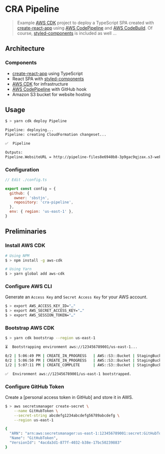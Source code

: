 # CRA Pipeline

> Example [AWS CDK](https://docs.aws.amazon.com/cdk/latest/guide/home.html) project to deploy a TypeScript SPA created with [create-react-app](https://github.com/facebook/create-react-app) using [AWS CodePipeline](https://aws.amazon.com/codepipeline/) and [AWS CodeBuild](https://aws.amazon.com/codebuild/). Of course, [styled-components](https://styled-components.com/) is included as well …

## Architecture

### Components

- [create-react-app](https://github.com/facebook/create-react-app) using TypeScript
- React SPA with [styled-components](https://styled-components.com/)
- [AWS CDK](https://docs.aws.amazon.com/cdk/latest/guide/home.html) for infrastructure
- [AWS CodePipeline](https://aws.amazon.com/codepipeline/) with GitHub hook
- Amazon S3 bucket for website hosting

## Usage

```bash
$ > yarn cdk deploy Pipeline

Pipeline: deploying...
Pipeline: creating CloudFormation changeset...

✅  Pipeline

Outputs:
Pipeline.WebsiteURL = http://pipeline-files8e6940b8-3p9gac9qjzax.s3-website-us-east-1.amazonaws.com
```

### Configuration

```js
// Edit ./config.ts

export const config = {
  github: {
    owner: 'sbstjn',
    repository: 'cra-pipeline',
  },
  env: { region: 'us-east-1' },
}
```

## Preliminaries

### Install AWS CDK

```bash
# Using NPM
$ > npm install -g aws-cdk

# Using Yarn
$ > yarn global add aws-cdk
```

### Configure AWS CLI

Generate an `Access Key` and `Secret Access Key` for your AWS account.

```bash
$ > export AWS_ACCESS_KEY_ID="…"
$ > export AWS_SECRET_ACCESS_KEY="…"
$ > export AWS_SESSION_TOKEN="…"
```

### Bootstrap AWS CDK

```bash
$ > yarn cdk bootstrap --region us-east-1

⏳  Bootstrapping environment aws://123456789001/us-east-1...

0/2 | 5:06:49 PM | CREATE_IN_PROGRESS   | AWS::S3::Bucket | StagingBucket
0/2 | 5:06:50 PM | CREATE_IN_PROGRESS   | AWS::S3::Bucket | StagingBucket Resource creation Initiated
1/2 | 5:07:11 PM | CREATE_COMPLETE      | AWS::S3::Bucket | StagingBucket

✅  Environment aws://123456789001/us-east-1 bootstrapped.
```

### Configure GitHub Token

Create a [personal access token in GitHub] and store it in AWS.

```bash
$ > aws secretsmanager create-secret \
    --name GitHubToken \
    --secret-string abcdefg1234abcdefg56789abcdefg \
    --region us-east-1

{
  "ARN": "arn:aws:secretsmanager:us-east-1:123456789001:secret:GitHubToken-uNBxTr",
  "Name": "GitHubToken",
  "VersionId": "4acda3d1-877f-4032-b38e-17bc50239883"
}
```
